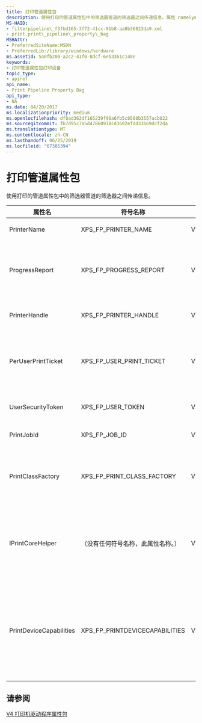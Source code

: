 ```yaml
---
title: 打印管道属性包
description: 使用打印的管道属性包中的筛选器管道的筛选器之间传递信息。属性 nameSymbolic nameProperty typeDescriptionPrinterNameXPS\_FP\_打印机\_NAMEVT\_BSTRThe 打印机名称。ProgressReportXPS\_FP\_进度\_REPORTVT\_UNKNOWNA IUnknown 接口指针。 调用 QueryInterface 来获取 IPrintPipelineProgressReport 接口的指针。PrinterHandleXPS\_FP\_打印机\_句柄 VT\_BYREFThe 打印机句柄。 筛选器不应关闭此句柄。PerUserPrintTicketXPS\_FP\_用户\_打印\_TICKETVT\_UNKNOWNA IUnknown 接口指针。 调用 QueryInterface 来获取 IPrintReadStreamFactory 接口的指针。UserSecurityTokenXPS\_FP\_用户\_TOKENVT\_BYREFA 处理筛选器可用于模拟提交打印作业的用户帐户。PrintJobIdXPS\_FP\_作业\_IDVT\_UI4The 打印作业的标识号。PrintClassFactoryXPS\_FP\_打印\_类\_FACTORYVT\_UNKNOWNA IUnknown 接口指针。 调用 QueryInterface 来获取 IPrintClassObjectFactory 接口的指针。IPrintCoreHelper （没有任何符号名称，此属性名称。）VT\_UNKNOWNA IUnknown 接口指针。 调用 QueryInterface 来获取 IPrintCoreHelper 接口的指针。请注意，此属性仅用作配置 UI DLL unidrvui.dll 的 XPSDrv 打印机驱动程序中可用。PrintDeviceCapabilitiesXPS\_FP\_PRINTDEVICECAPABILITIES VT\_UNKNOWNA IUnknown 接口指针。 调用 QueryInterface 来获取 IPrintReadStreamFactory 接口的指针。允许 XPS 呈现筛选器，以从打印筛选器管道属性包检索 PrintDeviceCapabilities XML 文件。
MS-HAID:
- filterpipeline\_f3fbd165-3f72-41cc-91b8-aa8b36823da9.xml
- print.print\_pipeline\_property\_bag
MSHAttr:
- PreferredSiteName:MSDN
- PreferredLib:/library/windows/hardware
ms.assetid: 5a0fb200-a2c2-41f0-8dcf-6eb3361c148e
keywords:
- 打印管道属性包打印设备
topic_type:
- apiref
api_name:
- Print Pipeline Property Bag
api_type:
- NA
ms.date: 04/20/2017
ms.localizationpriority: medium
ms.openlocfilehash: df8ad363df165239f96a6fb5c8588b3557acb022
ms.sourcegitcommit: fb7d95c7a5d47860918cd3602efdd33b69dcf2da
ms.translationtype: MT
ms.contentlocale: zh-CN
ms.lasthandoff: 06/25/2019
ms.locfileid: "67385394"
---
```

# <a name="print-pipeline-property-bag"></a>打印管道属性包

使用打印的管道属性包中的筛选器管道的筛选器之间传递信息。

<table>
<colgroup>
<col width="25%" />
<col width="25%" />
<col width="25%" />
<col width="25%" />
</colgroup>
<thead>
<tr class="header">
<th>属性名</th>
<th>符号名称</th>
<th>属性类型</th>
<th>描述</th>
</tr>
</thead>
<tbody>
<tr class="odd">
<td><p>PrinterName</p></td>
<td><p>XPS_FP_PRINTER_NAME</p></td>
<td><p>VT_BSTR</p></td>
<td><p>打印机名称。</p></td>
</tr>
<tr class="even">
<td><p>ProgressReport</p></td>
<td><p>XPS_FP_PROGRESS_REPORT</p></td>
<td><p>VT_UNKNOWN</p></td>
<td><p>一个指向<strong>IUnknown</strong>接口。 调用<strong>QueryInterface</strong>若要获取的指针<a href="https://docs.microsoft.com/windows-hardware/drivers/ddi/content/filterpipeline/nn-filterpipeline-iprintpipelineprogressreport" data-raw-source="[IPrintPipelineProgressReport](https://docs.microsoft.com/windows-hardware/drivers/ddi/content/filterpipeline/nn-filterpipeline-iprintpipelineprogressreport)">IPrintPipelineProgressReport</a>接口。</p></td>
</tr>
<tr class="odd">
<td><p>PrinterHandle</p></td>
<td><p>XPS_FP_PRINTER_HANDLE</p></td>
<td><p>VT_BYREF</p></td>
<td><p>打印机句柄。 筛选器不应关闭此句柄。</p></td>
</tr>
<tr class="even">
<td><p>PerUserPrintTicket</p></td>
<td><p>XPS_FP_USER_PRINT_TICKET</p></td>
<td><p>VT_UNKNOWN</p></td>
<td><p>一个指向<strong>IUnknown</strong>接口。 调用<strong>QueryInterface</strong>若要获取的指针<a href="https://docs.microsoft.com/windows-hardware/drivers/ddi/content/filterpipeline/nn-filterpipeline-iprintreadstreamfactory" data-raw-source="[IPrintReadStreamFactory](https://docs.microsoft.com/windows-hardware/drivers/ddi/content/filterpipeline/nn-filterpipeline-iprintreadstreamfactory)">IPrintReadStreamFactory</a>接口。</p></td>
</tr>
<tr class="odd">
<td><p>UserSecurityToken</p></td>
<td><p>XPS_FP_USER_TOKEN</p></td>
<td><p>VT_BYREF</p></td>
<td><p>筛选器可用于模拟的用户帐户提交打印作业的一个句柄。</p></td>
</tr>
<tr class="even">
<td><p>PrintJobId</p></td>
<td><p>XPS_FP_JOB_ID</p></td>
<td><p>VT_UI4</p></td>
<td><p>打印作业的标识号。</p></td>
</tr>
<tr class="odd">
<td><p>PrintClassFactory</p></td>
<td><p>XPS_FP_PRINT_CLASS_FACTORY</p></td>
<td><p>VT_UNKNOWN</p></td>
<td><p>一个指向<strong>IUnknown</strong>接口。 调用<strong>QueryInterface</strong>若要获取的指针<a href="https://docs.microsoft.com/windows-hardware/drivers/ddi/content/filterpipeline/nn-filterpipeline-iprintclassobjectfactory" data-raw-source="[IPrintClassObjectFactory](https://docs.microsoft.com/windows-hardware/drivers/ddi/content/filterpipeline/nn-filterpipeline-iprintclassobjectfactory)">IPrintClassObjectFactory</a>接口。</p></td>
</tr>
<tr class="even">
<td><p>IPrintCoreHelper</p></td>
<td><p>（没有任何符号名称，此属性名称。）</p></td>
<td><p>VT_UNKNOWN</p></td>
<td><p>一个指向<strong>IUnknown</strong>接口。 调用<strong>QueryInterface</strong>若要获取的指针<a href="https://docs.microsoft.com/windows-hardware/drivers/ddi/content/prcomoem/nn-prcomoem-iprintcorehelper" data-raw-source="[IPrintCoreHelper](https://docs.microsoft.com/windows-hardware/drivers/ddi/content/prcomoem/nn-prcomoem-iprintcorehelper)">IPrintCoreHelper</a>接口。</p>
<p>请注意，此属性仅用作配置 UI DLL unidrvui.dll 的 XPSDrv 打印机驱动程序中可用。</p></td>
</tr>
<tr class="odd">
<td><p>PrintDeviceCapabilities</p></td>
<td><p>XPS_FP_PRINTDEVICECAPABILITIES</p></td>
<td><p>VT_UNKNOWN</p></td>
<td><p>一个指向<strong>IUnknown</strong>接口。 调用<strong>QueryInterface</strong>若要获取的指针<a href="https://docs.microsoft.com/windows-hardware/drivers/ddi/content/filterpipeline/nn-filterpipeline-iprintreadstreamfactory" data-raw-source="[IPrintReadStreamFactory](https://docs.microsoft.com/windows-hardware/drivers/ddi/content/filterpipeline/nn-filterpipeline-iprintreadstreamfactory)">IPrintReadStreamFactory</a>接口。</p>
<p>允许 XPS 呈现筛选器，以从打印筛选器管道属性包检索 PrintDeviceCapabilities XML 文件。</p></td>
</tr>
</tbody>
</table>

## <a name="see-also"></a>请参阅

[V4 打印机驱动程序属性包](https://docs.microsoft.com/windows-hardware/drivers/print/v4-driver-property-bags)
